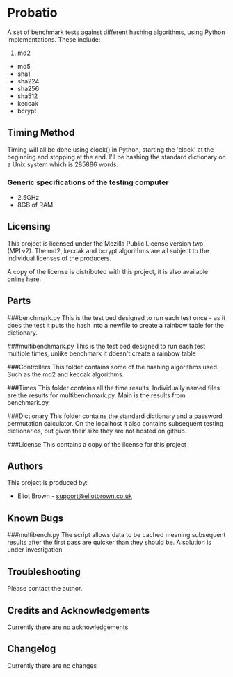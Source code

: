 Probatio
========

A set of benchmark tests against different hashing algorithms, using Python implementations.
These include:

1. md2
+ md5
+ sha1
+ sha224
+ sha256
+ sha512
+ keccak
+ bcrypt

Timing Method
-------------

Timing will all be done using clock() in Python, starting the 'clock' at the beginning and stopping at the end. I'll be hashing the standard dictionary on a Unix system which is 285886 words.

### Generic specifications of the testing computer
* 2.5GHz
* 8GB of RAM

Licensing
---------
This project is licensed under the Mozilla Public License version two (MPLv2). The md2, keccak and bcrypt algorithms are all subject to the individual licenses of the producers.

A copy of the license is distributed with this project, it is also available online [here](http://www.mozilla.org/MPL/2.0/).

Parts
-----
###benchmark.py
This is the test bed designed to run each test once - as it does the test it puts the hash into a newfile to create a rainbow table for the dictionary.

###multibenchmark.py
This is the test bed designed to run each test multiple times, unlike benchmark it doesn't create a rainbow table

###Controllers
This folder contains some of the hashing algorithms used. Such as the md2 and keccak algorithms.

###Times
This folder contains all the time results. Individually named files are the results for multibenchmark.py. Main is the results from benchmark.py.

###Dictionary
This folder contains the standard dictionary and a password permutation calculator. On the localhost it also contains subsequent testing dictionaries, but given their size they are not hosted on github.

###License
This contains a copy of the license for this project

Authors
-------
This project is produced by:

* Eliot Brown - <support@eliotbrown.co.uk>

Known Bugs
----------
###multibench.py
The script allows data to be cached meaning subsequent results after the first pass are quicker than they should be. A solution is under investigation

Troubleshooting
---------------
Please contact the author.

Credits and Acknowledgements
----------------------------
Currently there are no acknowledgements

Changelog
---------
Currently there are no changes
